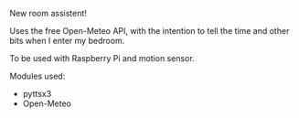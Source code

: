New room assistent! 

Uses the free Open-Meteo API, with the intention to tell the time and other bits when I enter my bedroom.

To be used with Raspberry Pi and motion sensor. 


Modules used:

- pyttsx3
- Open-Meteo
